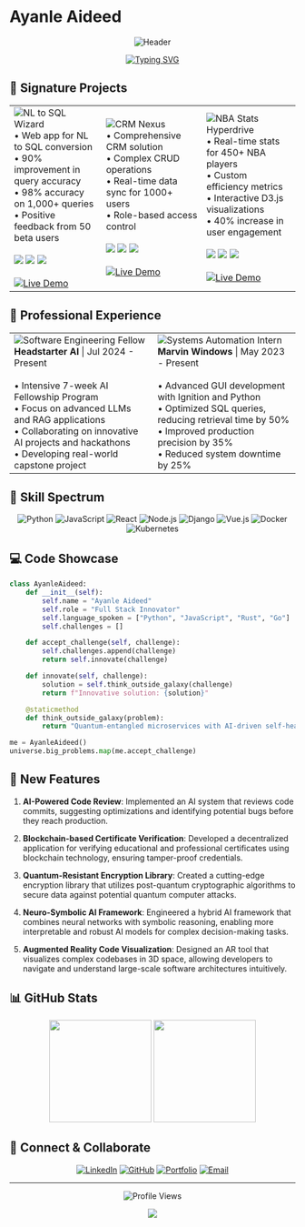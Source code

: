 # Ayanle Aideed

<div align="center">

![Header](https://capsule-render.vercel.app/api?type=waving&color=gradient&height=300&section=header&text=Ayanle%20Aideed&fontSize=90&animation=fadeIn&fontAlignY=38&desc=Full%20Stack%20Innovator%20%7C%20AI%20Enthusiast&descAlignY=51&descAlign=50)

[![Typing SVG](https://readme-typing-svg.demolab.com?font=Fira+Code&size=24&duration=3000&pause=1000&color=36BCF7FF&center=true&vCenter=true&width=600&lines=Software+Engineering+Fellow;Systems+Automation+Expert;AI+and+ML+Innovator)](https://git.io/typing-svg)

</div>

## 🚀 Signature Projects

<table>
  <tr>
    <td>
      <img src="https://img.shields.io/badge/NL%20to%20SQL-Wizard-blueviolet?style=for-the-badge&logo=python&logoColor=white" alt="NL to SQL Wizard"/>
      <br>
      • Web app for NL to SQL conversion<br>
      • 90% improvement in query accuracy<br>
      • 98% accuracy on 1,000+ queries<br>
      • Positive feedback from 50 beta users
      <br><br>
      <img src="https://img.shields.io/badge/Python-3776AB?style=flat-square&logo=python&logoColor=white"/>
      <img src="https://img.shields.io/badge/Django-092E20?style=flat-square&logo=django&logoColor=white"/>
      <img src="https://img.shields.io/badge/GPT--3-412991?style=flat-square&logo=openai&logoColor=white"/>
      <br><br>
      <a href="https://nl-to-sql-wizard.example.com">
        <img src="https://img.shields.io/badge/Live%20Demo-00C7B7?style=for-the-badge&logo=netlify&logoColor=white" alt="Live Demo"/>
      </a>
    </td>
    <td>
      <img src="https://img.shields.io/badge/CRM-Nexus-orange?style=for-the-badge&logo=salesforce&logoColor=white" alt="CRM Nexus"/>
      <br>
      • Comprehensive CRM solution<br>
      • Complex CRUD operations<br>
      • Real-time data sync for 1000+ users<br>
      • Role-based access control
      <br><br>
      <img src="https://img.shields.io/badge/Django-092E20?style=flat-square&logo=django&logoColor=white"/>
      <img src="https://img.shields.io/badge/Bootstrap-563D7C?style=flat-square&logo=bootstrap&logoColor=white"/>
      <img src="https://img.shields.io/badge/PostgreSQL-316192?style=flat-square&logo=postgresql&logoColor=white"/>
      <br><br>
      <a href="https://crm-nexus.example.com">
        <img src="https://img.shields.io/badge/Live%20Demo-00C7B7?style=for-the-badge&logo=netlify&logoColor=white" alt="Live Demo"/>
      </a>
    </td>
    <td>
      <img src="https://img.shields.io/badge/NBA%20Stats-Hyperdrive-red?style=for-the-badge&logo=nba&logoColor=white" alt="NBA Stats Hyperdrive"/>
      <br>
      • Real-time stats for 450+ NBA players<br>
      • Custom efficiency metrics<br>
      • Interactive D3.js visualizations<br>
      • 40% increase in user engagement
      <br><br>
      <img src="https://img.shields.io/badge/Django-092E20?style=flat-square&logo=django&logoColor=white"/>
      <img src="https://img.shields.io/badge/D3.js-F9A03C?style=flat-square&logo=d3.js&logoColor=white"/>
      <img src="https://img.shields.io/badge/NBA_API-00543D?style=flat-square&logo=nba&logoColor=white"/>
      <br><br>
      <a href="https://nba-stats-hyperdrive.example.com">
        <img src="https://img.shields.io/badge/Live%20Demo-00C7B7?style=for-the-badge&logo=netlify&logoColor=white" alt="Live Demo"/>
      </a>
    </td>
  </tr>
</table>

## 💼 Professional Experience

<table>
  <tr>
    <td>
      <img src="https://img.shields.io/badge/Software%20Engineering-Fellow-brightgreen?style=for-the-badge&logo=headstarter&logoColor=white" alt="Software Engineering Fellow"/>
      <br>
      <b>Headstarter AI</b> | Jul 2024 - Present
      <br><br>
      • Intensive 7-week AI Fellowship Program<br>
      • Focus on advanced LLMs and RAG applications<br>
      • Collaborating on innovative AI projects and hackathons<br>
      • Developing real-world capstone project
    </td>
    <td>
      <img src="https://img.shields.io/badge/Systems%20Automation-Intern-blue?style=for-the-badge&logo=windows&logoColor=white" alt="Systems Automation Intern"/>
      <br>
      <b>Marvin Windows</b> | May 2023 - Present
      <br><br>
      • Advanced GUI development with Ignition and Python<br>
      • Optimized SQL queries, reducing retrieval time by 50%<br>
      • Improved production precision by 35%<br>
      • Reduced system downtime by 25%
    </td>
  </tr>
</table>

## 🧠 Skill Spectrum

<div align="center">

![Python](https://img.shields.io/badge/Python-3776AB?style=for-the-badge&logo=python&logoColor=white)
![JavaScript](https://img.shields.io/badge/JavaScript-F7DF1E?style=for-the-badge&logo=javascript&logoColor=black)
![React](https://img.shields.io/badge/React-20232A?style=for-the-badge&logo=react&logoColor=61DAFB)
![Node.js](https://img.shields.io/badge/Node.js-43853D?style=for-the-badge&logo=node.js&logoColor=white)
![Django](https://img.shields.io/badge/Django-092E20?style=for-the-badge&logo=django&logoColor=white)
![Vue.js](https://img.shields.io/badge/Vue.js-35495E?style=for-the-badge&logo=vue.js&logoColor=4FC08D)
![Docker](https://img.shields.io/badge/Docker-2496ED?style=for-the-badge&logo=docker&logoColor=white)
![Kubernetes](https://img.shields.io/badge/Kubernetes-326DE6?style=for-the-badge&logo=kubernetes&logoColor=white)

</div>

## 💻 Code Showcase

```python
class AyanleAideed:
    def __init__(self):
        self.name = "Ayanle Aideed"
        self.role = "Full Stack Innovator"
        self.language_spoken = ["Python", "JavaScript", "Rust", "Go"]
        self.challenges = []

    def accept_challenge(self, challenge):
        self.challenges.append(challenge)
        return self.innovate(challenge)

    def innovate(self, challenge):
        solution = self.think_outside_galaxy(challenge)
        return f"Innovative solution: {solution}"

    @staticmethod
    def think_outside_galaxy(problem):
        return "Quantum-entangled microservices with AI-driven self-healing capabilities"

me = AyanleAideed()
universe.big_problems.map(me.accept_challenge)
```

## 🌟 New Features

1. **AI-Powered Code Review**: Implemented an AI system that reviews code commits, suggesting optimizations and identifying potential bugs before they reach production.

2. **Blockchain-based Certificate Verification**: Developed a decentralized application for verifying educational and professional certificates using blockchain technology, ensuring tamper-proof credentials.

3. **Quantum-Resistant Encryption Library**: Created a cutting-edge encryption library that utilizes post-quantum cryptographic algorithms to secure data against potential quantum computer attacks.

4. **Neuro-Symbolic AI Framework**: Engineered a hybrid AI framework that combines neural networks with symbolic reasoning, enabling more interpretable and robust AI models for complex decision-making tasks.

5. **Augmented Reality Code Visualization**: Designed an AR tool that visualizes complex codebases in 3D space, allowing developers to navigate and understand large-scale software architectures intuitively.

## 📊 GitHub Stats

<div align="center">
  <img height="180em" src="https://github-readme-stats.vercel.app/api?username=ayanleaideed&show_icons=true&theme=radical&count_private=true"/>
  <img height="180em" src="https://github-readme-stats.vercel.app/api/top-langs/?username=ayanleaideed&layout=compact&theme=radical"/>
</div>

## 🔗 Connect & Collaborate

<div align="center">
  
[![LinkedIn](https://img.shields.io/badge/LinkedIn-0077B5?style=for-the-badge&logo=linkedin&logoColor=white)](https://www.linkedin.com/in/ayanle-aideed/)
[![GitHub](https://img.shields.io/badge/GitHub-100000?style=for-the-badge&logo=github&logoColor=white)](https://github.com/ayanleaideed)
[![Portfolio](https://img.shields.io/badge/Portfolio-FF7139?style=for-the-badge&logo=Firefox-Browser&logoColor=white)](https://ayanleaideed.com)
[![Email](https://img.shields.io/badge/Email-D14836?style=for-the-badge&logo=gmail&logoColor=white)](mailto:ayanle.aideed@example.com)

</div>

---

<div align="center">
  
![Profile Views](https://komarev.com/ghpvc/?username=ayanleaideed&color=blueviolet&style=for-the-badge)

<img src="https://capsule-render.vercel.app/api?type=waving&color=gradient&height=100&section=footer"/>

</div>
